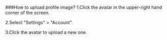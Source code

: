 ###How to upload profile image?
1.Click the avatar in the upper-right hand corner of the screen.

2.Select "Settings" > "Account".

3.Click the avatar to upload a new one.
